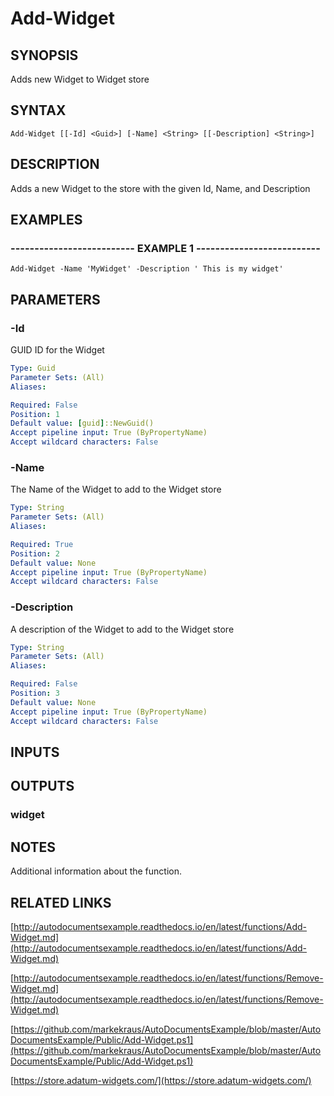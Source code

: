 # Add-Widget

## SYNOPSIS
Adds new Widget to Widget store

## SYNTAX

```
Add-Widget [[-Id] <Guid>] [-Name] <String> [[-Description] <String>]
```

## DESCRIPTION
Adds a new Widget to the store with the given Id, Name, and Description

## EXAMPLES

### -------------------------- EXAMPLE 1 --------------------------
```
Add-Widget -Name 'MyWidget' -Description ' This is my widget'
```

## PARAMETERS

### -Id
GUID ID for the Widget

```yaml
Type: Guid
Parameter Sets: (All)
Aliases: 

Required: False
Position: 1
Default value: [guid]::NewGuid()
Accept pipeline input: True (ByPropertyName)
Accept wildcard characters: False
```

### -Name
The Name of the Widget to add to the Widget store

```yaml
Type: String
Parameter Sets: (All)
Aliases: 

Required: True
Position: 2
Default value: None
Accept pipeline input: True (ByPropertyName)
Accept wildcard characters: False
```

### -Description
A description of the Widget to add to the Widget store

```yaml
Type: String
Parameter Sets: (All)
Aliases: 

Required: False
Position: 3
Default value: None
Accept pipeline input: True (ByPropertyName)
Accept wildcard characters: False
```

## INPUTS

## OUTPUTS

### widget

## NOTES
Additional information about the function.

## RELATED LINKS

[http://autodocumentsexample.readthedocs.io/en/latest/functions/Add-Widget.md](http://autodocumentsexample.readthedocs.io/en/latest/functions/Add-Widget.md)

[http://autodocumentsexample.readthedocs.io/en/latest/functions/Remove-Widget.md](http://autodocumentsexample.readthedocs.io/en/latest/functions/Remove-Widget.md)

[https://github.com/markekraus/AutoDocumentsExample/blob/master/AutoDocumentsExample/Public/Add-Widget.ps1](https://github.com/markekraus/AutoDocumentsExample/blob/master/AutoDocumentsExample/Public/Add-Widget.ps1)

[https://store.adatum-widgets.com/](https://store.adatum-widgets.com/)

